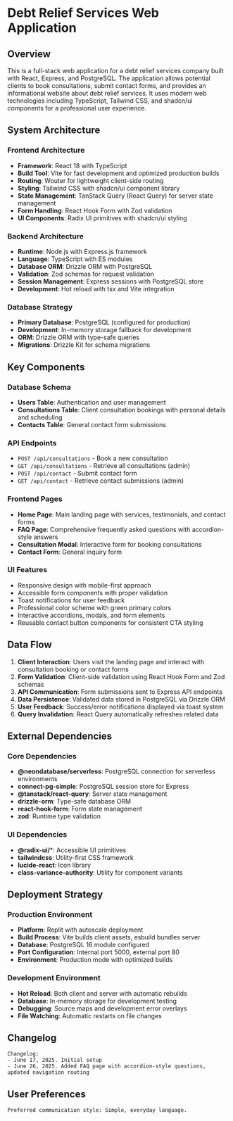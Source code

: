 # Debt Relief Services Web Application

## Overview

This is a full-stack web application for a debt relief services company built with React, Express, and PostgreSQL. The application allows potential clients to book consultations, submit contact forms, and provides an informational website about debt relief services. It uses modern web technologies including TypeScript, Tailwind CSS, and shadcn/ui components for a professional user experience.

## System Architecture

### Frontend Architecture
- **Framework**: React 18 with TypeScript
- **Build Tool**: Vite for fast development and optimized production builds
- **Routing**: Wouter for lightweight client-side routing
- **Styling**: Tailwind CSS with shadcn/ui component library
- **State Management**: TanStack Query (React Query) for server state management
- **Form Handling**: React Hook Form with Zod validation
- **UI Components**: Radix UI primitives with shadcn/ui styling

### Backend Architecture
- **Runtime**: Node.js with Express.js framework
- **Language**: TypeScript with ES modules
- **Database ORM**: Drizzle ORM with PostgreSQL
- **Validation**: Zod schemas for request validation
- **Session Management**: Express sessions with PostgreSQL store
- **Development**: Hot reload with tsx and Vite integration

### Database Strategy
- **Primary Database**: PostgreSQL (configured for production)
- **Development**: In-memory storage fallback for development
- **ORM**: Drizzle ORM with type-safe queries
- **Migrations**: Drizzle Kit for schema migrations

## Key Components

### Database Schema
- **Users Table**: Authentication and user management
- **Consultations Table**: Client consultation bookings with personal details and scheduling
- **Contacts Table**: General contact form submissions

### API Endpoints
- `POST /api/consultations` - Book a new consultation
- `GET /api/consultations` - Retrieve all consultations (admin)
- `POST /api/contact` - Submit contact form
- `GET /api/contact` - Retrieve contact submissions (admin)

### Frontend Pages
- **Home Page**: Main landing page with services, testimonials, and contact forms
- **FAQ Page**: Comprehensive frequently asked questions with accordion-style answers
- **Consultation Modal**: Interactive form for booking consultations
- **Contact Form**: General inquiry form

### UI Features
- Responsive design with mobile-first approach
- Accessible form components with proper validation
- Toast notifications for user feedback
- Professional color scheme with green primary colors
- Interactive accordions, modals, and form elements
- Reusable contact button components for consistent CTA styling

## Data Flow

1. **Client Interaction**: Users visit the landing page and interact with consultation booking or contact forms
2. **Form Validation**: Client-side validation using React Hook Form and Zod schemas
3. **API Communication**: Form submissions sent to Express API endpoints
4. **Data Persistence**: Validated data stored in PostgreSQL via Drizzle ORM
5. **User Feedback**: Success/error notifications displayed via toast system
6. **Query Invalidation**: React Query automatically refreshes related data

## External Dependencies

### Core Dependencies
- **@neondatabase/serverless**: PostgreSQL connection for serverless environments
- **connect-pg-simple**: PostgreSQL session store for Express
- **@tanstack/react-query**: Server state management
- **drizzle-orm**: Type-safe database ORM
- **react-hook-form**: Form state management
- **zod**: Runtime type validation

### UI Dependencies
- **@radix-ui/***: Accessible UI primitives
- **tailwindcss**: Utility-first CSS framework
- **lucide-react**: Icon library
- **class-variance-authority**: Utility for component variants

## Deployment Strategy

### Production Environment
- **Platform**: Replit with autoscale deployment
- **Build Process**: Vite builds client assets, esbuild bundles server
- **Database**: PostgreSQL 16 module configured
- **Port Configuration**: Internal port 5000, external port 80
- **Environment**: Production mode with optimized builds

### Development Environment
- **Hot Reload**: Both client and server with automatic rebuilds
- **Database**: In-memory storage for development testing
- **Debugging**: Source maps and development error overlays
- **File Watching**: Automatic restarts on file changes

## Changelog

```
Changelog:
- June 17, 2025. Initial setup
- June 26, 2025. Added FAQ page with accordion-style questions, updated navigation routing
```

## User Preferences

```
Preferred communication style: Simple, everyday language.
```